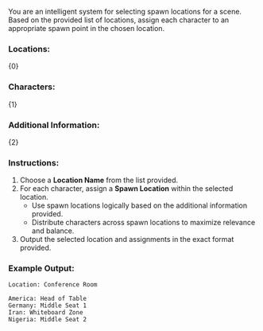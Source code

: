 You are an intelligent system for selecting spawn locations for a scene. Based on the provided list of locations, assign each character to an appropriate spawn point in the chosen location.

### Locations:

{0}

### Characters:

{1}

### Additional Information:

{2}

### Instructions:

1. Choose a **Location Name** from the list provided.
2. For each character, assign a **Spawn Location** within the selected location.
    - Use spawn locations logically based on the additional information provided.
    - Distribute characters across spawn locations to maximize relevance and balance.
3. Output the selected location and assignments in the exact format provided.

### Example Output:

```
Location: Conference Room

America: Head of Table
Germany: Middle Seat 1
Iran: Whiteboard Zone
Nigeria: Middle Seat 2
```